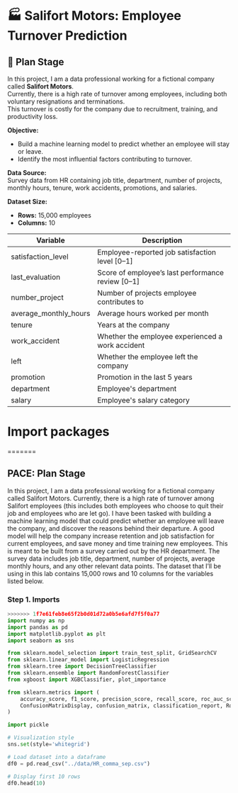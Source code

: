 # 🏭 Salifort Motors: Employee Turnover Prediction

## 📌 Plan Stage

In this project, I am a data professional working for a fictional company called **Salifort Motors**.  
Currently, there is a high rate of turnover among employees, including both voluntary resignations and terminations.  
This turnover is costly for the company due to recruitment, training, and productivity loss.

**Objective:**  
- Build a machine learning model to predict whether an employee will stay or leave.  
- Identify the most influential factors contributing to turnover.  

**Data Source:**  
Survey data from HR containing job title, department, number of projects, monthly hours, tenure, work accidents, promotions, and salaries.

**Dataset Size:**  
- **Rows:** 15,000 employees  
- **Columns:** 10  

| Variable               | Description |
|------------------------|-------------|
| satisfaction_level     | Employee-reported job satisfaction level [0–1] |
| last_evaluation        | Score of employee’s last performance review [0–1] |
| number_project         | Number of projects employee contributes to |
| average_monthly_hours  | Average hours worked per month |
| tenure                 | Years at the company |
| work_accident          | Whether the employee experienced a work accident |
| left                   | Whether the employee left the company |
| promotion              | Promotion in the last 5 years |
| department             | Employee's department |
| salary                 | Employee's salary category |

# Import packages
=======
## PACE: Plan Stage

In this project, I am a data professional working for a fictional company called Salifort Motors.
Currently, there is a high rate of turnover among Salifort employees (this includes both employees who choose to quit their job and employees who are let go).
I have been tasked with building a machine learning model that could predict whether an employee will leave the company, and discover the reasons behind their departure. A good model will help the company increase retention and job satisfaction for current employees, and save money and time training new employees. This is meant to be built from a survey carried out by the HR department.
The survey data includes job title, department, number of projects, average monthly hours, and
any other relevant data points.
The dataset that I’ll be using in this lab contains 15,000 rows and 10 columns for the variables listed below.

### Step 1. Imports
```python
>>>>>>> 1f7e61feb8e65f2b0d01d72a0b5e6afd7f5f0a77
import numpy as np
import pandas as pd
import matplotlib.pyplot as plt
import seaborn as sns

from sklearn.model_selection import train_test_split, GridSearchCV
from sklearn.linear_model import LogisticRegression
from sklearn.tree import DecisionTreeClassifier
from sklearn.ensemble import RandomForestClassifier
from xgboost import XGBClassifier, plot_importance

from sklearn.metrics import (
    accuracy_score, f1_score, precision_score, recall_score, roc_auc_score,
    ConfusionMatrixDisplay, confusion_matrix, classification_report, RocCurveDisplay
)

import pickle

# Visualization style
sns.set(style='whitegrid')

# Load dataset into a dataframe
df0 = pd.read_csv("../data/HR_comma_sep.csv")

# Display first 10 rows
df0.head(10)
